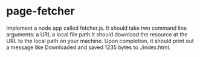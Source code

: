# page-fetcher
Implement a node app called fetcher.js.  It should take two command line arguments:  a URL a local file path It should download the resource at the URL to the local path on your machine. Upon completion, it should print out a message like Downloaded and saved 1235 bytes to ./index.html.

